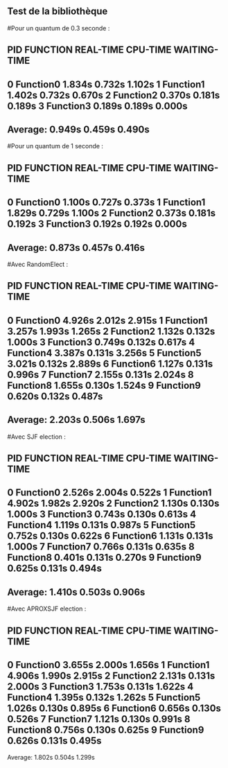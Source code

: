 ## Test de la bibliothèque

#Pour un quantum de 0.3 seconde :

PID	FUNCTION	REAL-TIME	CPU-TIME	WAITING-TIME
--------------------------------------------------------------------
0	Function0	1.834s		0.732s		1.102s
1	Function1	1.402s		0.732s		0.670s
2	Function2	0.370s		0.181s		0.189s
3	Function3	0.189s		0.189s		0.000s
--------------------------------------------------------------------
Average:		0.949s		0.459s		0.490s
--------------------------------------------------------------------

#Pour un quantum de 1 seconde :

PID	FUNCTION	REAL-TIME	CPU-TIME	WAITING-TIME
--------------------------------------------------------------------
0	Function0	1.100s		0.727s		0.373s
1	Function1	1.829s		0.729s		1.100s
2	Function2	0.373s		0.181s		0.192s
3	Function3	0.192s		0.192s		0.000s
--------------------------------------------------------------------
Average:		0.873s		0.457s		0.416s
--------------------------------------------------------------------

#Avec RandomElect :

PID	FUNCTION	REAL-TIME	CPU-TIME	WAITING-TIME
--------------------------------------------------------------------
0	Function0	4.926s		2.012s		2.915s
1	Function1	3.257s		1.993s		1.265s
2	Function2	1.132s		0.132s		1.000s
3	Function3	0.749s		0.132s		0.617s
4	Function4	3.387s		0.131s		3.256s
5	Function5	3.021s		0.132s		2.889s
6	Function6	1.127s		0.131s		0.996s
7	Function7	2.155s		0.131s		2.024s
8	Function8	1.655s		0.130s		1.524s
9	Function9	0.620s		0.132s		0.487s
--------------------------------------------------------------------
Average:		2.203s		0.506s		1.697s
--------------------------------------------------------------------

#Avec SJF election :

PID	FUNCTION	REAL-TIME	CPU-TIME	WAITING-TIME
--------------------------------------------------------------------
0	Function0	2.526s		2.004s		0.522s
1	Function1	4.902s		1.982s		2.920s
2	Function2	1.130s		0.130s		1.000s
3	Function3	0.743s		0.130s		0.613s
4	Function4	1.119s		0.131s		0.987s
5	Function5	0.752s		0.130s		0.622s
6	Function6	1.131s		0.131s		1.000s
7	Function7	0.766s		0.131s		0.635s
8	Function8	0.401s		0.131s		0.270s
9	Function9	0.625s		0.131s		0.494s
--------------------------------------------------------------------
Average:		1.410s		0.503s		0.906s
--------------------------------------------------------------------


#Avec APROXSJF election :

PID	FUNCTION	REAL-TIME	CPU-TIME	WAITING-TIME
--------------------------------------------------------------------
0	Function0	3.655s		2.000s		1.656s
1	Function1	4.906s		1.990s		2.915s
2	Function2	2.131s		0.131s		2.000s
3	Function3	1.753s		0.131s		1.622s
4	Function4	1.395s		0.132s		1.262s
5	Function5	1.026s		0.130s		0.895s
6	Function6	0.656s		0.130s		0.526s
7	Function7	1.121s		0.130s		0.991s
8	Function8	0.756s		0.130s		0.625s
9	Function9	0.626s		0.131s		0.495s
--------------------------------------------------------------------
Average:		1.802s		0.504s		1.299s
